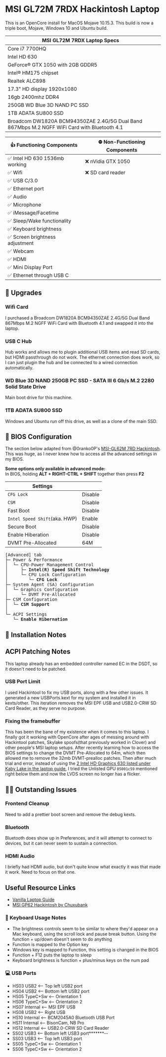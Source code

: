 #  MSI GL72M 7RDX Hackintosh Laptop

This is an OpenCore install for MacOS Mojave 10.15.3. This build is now a triple boot, Mojave, Windows 10 and Ubuntu build.

| MSI GL72M 7RDX Laptop Specs | |
|--|--|
| Core i7 7700HQ | |
| Intel HD 630 | |
| GeForce® GTX 1050 with 2GB GDDR5 | |
| Intel® HM175 chipset | |
| Realtek ALC898 | |
| 17.3" HD display 1920x1080 | |
| 16gb 2400mhz DDR4 | |
| 250GB WD Blue 3D NAND PC SSD | |
| 1TB ADATA SU800 SSD | |
| Broadcom DW1820A BCM94350ZAE 2.4G/5G Dual Band 867Mbps M.2 NGFF WiFi Card with Bluetooth 4.1 | |

| :thumbsup: Functioning Components | :no_entry: Non-Functioning Components |
|--|--|
| :white_check_mark: Intel HD 630 1536mb working | :x: nVidia GTX 1050 |
| :white_check_mark: Wifi | :x: SD card reader |
| :white_check_mark: USB C/3.0 | 
| :white_check_mark: Ethernet port | 
| :white_check_mark: Audio |  
| :white_check_mark: Microphone | 
| :white_check_mark: iMessage/Facetime | 
| :white_check_mark: Sleep/Wake functionality | 
| :white_check_mark: Keyboard brightness |  
| :white_check_mark: Screen brightness adjustment | 
| :white_check_mark: Webcam | 
| :white_check_mark: HDMI | 
| :white_check_mark: Mini Display Port | 
| :white_check_mark: Ethernet through USB C | 


## :muscle: Upgrades

### Wifi Card
I purchased a Broadcom DW1820A BCM94350ZAE 2.4G/5G Dual Band 867Mbps M.2 NGFF WiFi Card with Bluetooth 4.1 and swapped it into the laptop. 

### USB C Hub
Hub works and allows me to plugin additional USB items and read SD cards, but HDMI passthrough do not work. The ethernet connection does work, so I can just plugin the hub and be connected to a wired connection automatically.

### WD Blue 3D NAND 250GB PC SSD - SATA III 6 Gb/s M.2 2280 Solid State Drive
Main boot drive for this machine.

### 1TB ADATA SU800 SSD
Windows and Ubuntu run off this drive, as well as a clone of the main SSD.

## :older_man: BIOS Configuration
The section below adapted from @0ranko0P's [MSI-GL62M 7RD Hackintosh](https://github.com/0ranko0P/GL62M-7RD-Hackintosh/blob/Catalina_DW1820A/README.md). This was huge, as I never knew how to access all the advanced settings in my BIOS.

**Some options only available in advanced mode:**\
In BIOS, holding **ALT + RIGHT-CTRL + SHIFT** together then press **F2**

| Settings |  |
|--|--|
| `CFG Lock` | Disable |
| `CSM` | Disable |
| Fast Boot | Disable |
| `Intel Speed Shift`(aka. HWP) | Enable |
| Secure Boot | Disable |
| Enable Hiberation | Disable |
| DVMT Pre-Allocated | 64M |

<pre>
[Advanced] tab
├─ Power & Performance
│  └─ CPU-Power Management Control
│     ├─ <b>Intel(R) Speed Shift Technology</b>
│     └─ CPU Lock Configuration
│        └─ <b>CFG Lock</b>
├─ System Agent (SA) Configuration
│  └─ Graphics Configuration
│     └─ DVMT Pre-Allocated
├─ CSM Configuration
│  └─ <b>CSM Support</b>
│   
└─ ACPI Settings
   └─ <b>Enable Hibernation</b>
</pre>

## :notebook_with_decorative_cover: Installation Notes

## ACPI Patching Notes
This laptop already has an embedded controller named EC in the DSDT, so it doesn't need to be patched.

### USB Port Limit 
I used Hackintool to fix my USB ports, along with a few other issues. It generated a new USBPorts.kext for my system and installed it in kexts/other. This iteration removes the MSI EPF USB and USB2.0-CRW SD Card Reader, as they serve no purpose.  

### Fixing the framebuffer
This has been the bane of my existence when it comes to this laptop. I finally got it working with OpenCore after ages of messing around with Hackintool patches, Skylake spoofs(that previously worked in Clover) and other people's MSI laptop setups. After recently learning how to access the BIOS settings to change the DVMT Pre-Allocated to 64m, which then allowed me to remove the 32mb DVMT-prealloc patches. Then after much trial and error, instead of using the [2 Intel HD Graphics 630 listed under Kaby Lake in the laptop guide](https://dortania.github.io/oc-laptop-guide/prepare-install-macos/display-configuration.html), I tried the Unlisted GPU `05001c59` mentioned right below them and now the LVDS screen no longer has a flicker. 

## :man_facepalming: Outstanding Issues

### Frontend Cleanup
Need to add a prettier boot screen and remove the debug kexts. 

### Bluetooth
Bluetooth does show up in Preferences, and it will attempt to connect to devices, but it can never seem to sustain a connection. 

### HDMI Audio 
I briefly had HDMI audio, but don't quite know what exactly it was that made it work. Need to focus on that one.

## Useful Resource Links
- [Vanilla Laptop Guide](https://dortania.github.io/oc-laptop-guide/)
- [MSI GP62 Hackintosh by Chuxubank](https://github.com/chuxubank/MSI-GP62-Hackintosh)

### :low_brightness: Keyboard Usage Notes
- The brightness controls seem to be similar to where they'd appear on a Mac keyboard, using the scroll lock and pause break button. Using the function + up/down doesn't seem to do anything
- Function is mapped to the Option key
- Windows key is mapped to Function, this setting is changed in the BIOS
- Function + F12 puts the laptop to sleep
- Keyboard brightness is function + plus/minus keys on the num pad

### :computer: USB Ports 
- HS03 USB2 <-- Top left USB2 port
- HS04 USB2 <-- Bottom left USB2 port
- HS05 TypeC+Sw <-- Orientation 1
- HS06 TypeC+Sw <-- Orientation 2
- HS07 Internal <-- MSI EPF USB
- HS08 USB2 <-- Right USB
- HS10 Internal <-- BCM2045A0 Bluetooth USB Port
- HS11 Internal <-- BisonCam, NB Pro
- HS12 Internal <-- USB2.0-CRW SD Card Reader
- SS02 USB3 <-- Bottom left USB3 port*******--
- SS03 USB3 <-- Top left USB3 port
- SS05 TypeC+Sw <-- Orientation 1
- SS06 TypeC+Sw <-- Orientation 2
